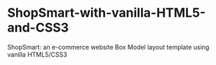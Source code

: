 # ShopSmart-with-vanilla-HTML5-and-CSS3
ShopSmart: an e-commerce website Box Model layout template using vanilla HTML5/CSS3
